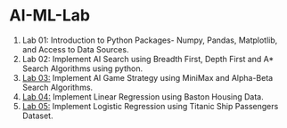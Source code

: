 # AI-ML-Lab
1. Lab 01: Introduction to Python Packages- Numpy, Pandas, Matplotlib, and Access to Data Sources.
2. Lab 02: Implement AI Search using Breadth First, Depth First and A* Search Algorithms using python.
3. [Lab 03:]([https://colab.research.google.com/drive/1pU2klwu-_J-sPBFoe-j25v8ltKIdVUUG](https://colab.research.google.com/drive/1pU2klwu-_J-sPBFoe-j25v8ltKIdVUUG?usp=sharing)) Implement AI Game Strategy using MiniMax and Alpha-Beta Search Algorithms.
4. [Lab 04:]([https://colab.research.google.com/drive/1u98oJWe3mIwNMT8CDGKUytGEYaBG370k](https://colab.research.google.com/drive/1u98oJWe3mIwNMT8CDGKUytGEYaBG370k?usp=sharing)) Implement Linear Regression using Baston Housing Data.
5. [Lab 05:](https://colab.research.google.com/drive/1kzuH4V-Rjeod3xoYmLX82qwhPGGcGRcO?usp=sharing) Implement Logistic Regression using Titanic Ship Passengers Dataset.
